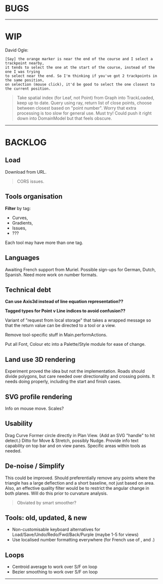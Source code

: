 
# BUGS

--- 

# WIP

David Ogle:
```text
[Say] the orange marker is near the end of the course and I select a trackpoint nearby,  
it tends to select the one at the start of the course, instead of the one I was trying  
to select near the end. So I'm thinking if you've got 2 trackpoints in the same position, 
on selection (mouse click), it'd be good to select the one closest to the current position.
```
> Take spatial index (for Leaf, not Point) from Graph into TrackLoaded, keep up to date.
> Query using ray, return list of close points, choose between closest based on "point number".
> Worry that extra processing is too slow for general use. Must try!
> Could push it right down into DomainModel but that feels obscure.


---

# BACKLOG

## Load

Download from URL.
> CORS issues.

## Tools organisation

**Filter** by tag:
- Curves,
- Gradients,
- Issues,
- ???

Each tool may have more than one tag.

## Languages

Awaiting French support from Muriel.
Possible sign-ups for German, Dutch, Spanish.
Need more work on number formats.

## Technical debt

**Can use Axis3d instead of line equation representation??**

**Tagged types for Point v Line indices to avoid confusion??**

Variant of "request from local storage" that takes a wrapped message so that the return value
can be directed to a tool or a view.

Remove tool-specific stuff in Main.performActions.

Put all Font, Colour etc into a Palette/Style module for ease of change.

## Land use 3D rendering

Experiment proved the idea but not the implementation.
Roads should divide polygons, but care needed over directionality and crossing points.
It needs doing properly, including the start and finish cases.

## SVG profile rendering

Info on mouse move.
Scales?

## Usability

Drag Curve Former circle directly in Plan View. (Add an SVG "handle" to hit detect.)
Ditto for Move & Stretch, possibly Nudge.
Provide info text capability on top bar and on view panes.
Specific areas within tools as needed.

## De-noise / Simplify

This could be improved. Should preferentially remove any points where the triangle has a large
deflection and a short baseline, not just based on area. Also, an effective quality filter
would be to restrict the angular change in both planes. Will do this prior to curvature analysis.
> Obviated by smart smoother?

## Tools: old, updated, & new

- Non-customisable keyboard alternatives for Load/Save/Undo/Redo/Fwd/Back/Purple (maybe 1-5 for views)
- Use localised number formatting everywhere (for French use of , and .)

## Loops

- Centroid average to work over S/F on loop
- Bezier smoothing to work over S/F on loop

 
---
